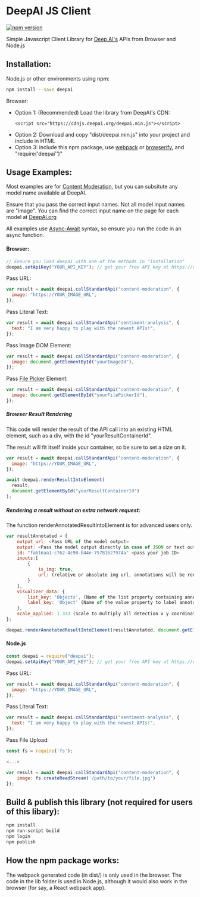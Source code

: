 # DeepAI JS Client

[![npm version](https://img.shields.io/npm/v/deepai.svg?style=flat-square)](https://www.npmjs.org/package/deepai)

Simple Javascript Client Library for [Deep AI's](https://deepai.org) APIs from Browser and Node.js

## Installation:

Node.js or other environments using npm:

```bash
npm install --save deepai
```

Browser:

- Option 1: (Recommended) Load the library from DeepAI's CDN:
  ```
  <script src="https://cdnjs.deepai.org/deepai.min.js"></script>
  ```
- Option 2: Download and copy "dist/deepai.min.js" into your project and include in HTML
- Option 3: include this npm package, use [webpack](https://webpack.js.org/) or [browserify](http://browserify.org/), and "require('deepai'')"

## Usage Examples:

Most examples are for [Content Moderation](https://deepai.org/machine-learning-model/content-moderation), but you can subsitute any model name available at DeepAI.

Ensure that you pass the correct input names. Not all model input names are "image". You can find the correct input name on the page for each model at [DeepAI.org](https://deepai.org)

All examples use [Async-Await](https://javascript.info/async-await) syntax, so ensure you run the code in an async function.

#### Browser:

```js
// Ensure you load deepai with one of the methods in "Installation"
deepai.setApiKey("YOUR_API_KEY"); // get your free API key at https://deepai.org
```

Pass URL:

```js
var result = await deepai.callStandardApi("content-moderation", {
  image: "https://YOUR_IMAGE_URL",
});
```

Pass Literal Text:

```js
var result = await deepai.callStandardApi("sentiment-analysis", {
  text: "I am very happy to play with the newest APIs!",
});
```

Pass Image DOM Element:

```js
var result = await deepai.callStandardApi("content-moderation", {
  image: document.getElementById("yourImageId"),
});
```

Pass [File Picker](https://developer.mozilla.org/en-US/docs/Web/HTML/Element/input/file) Element:

```js
var result = await deepai.callStandardApi("content-moderation", {
  image: document.getElementById("yourFilePickerId"),
});
```

##### Browser Result Rendering

This code will render the result of the API call into an existing HTML element, such as a div, with the id "yourResultContainerId".

The result will fit itself inside your container, so be sure to set a size on it.

```js
var result = await deepai.callStandardApi("content-moderation", {
  image: "https://YOUR_IMAGE_URL",
});

await deepai.renderResultIntoElement(
  result,
  document.getElementById("yourResultContainerId")
);
```

##### Rendering a result without an extra network request:

The function renderAnnotatedResultIntoElement is for advanced users only.

```js
var resultAnnotated = {
    output_url: <Pass URL of the model output>
    output: <Pass the model output directly in case of JSON or text output>
    id: "fa616aa1-c762-4c98-b44e-75781627974a" <pass your job ID>
    inputs:[
        {
            is_img: true,
            url: (relative or absolute img url, annotations will be rendered on top of this result url.)
        }
    ],
    visualizer_data: {
        list_key: 'Objects', (Name of the list property containing annotations)
        label_key: 'Object' (Name of the value property to label annotations with)
    },
    scale_applied: 1.333 (Scale to multiply all detection x y coordinates by before rendering)
};

deepai.renderAnnotatedResultIntoElement(resultAnnotated, document.getElementById('yourResultContainerId'));

```

#### Node.js

```js
const deepai = require("deepai");
deepai.setApiKey("YOUR_API_KEY"); // get your free API key at https://deepai.org
```

Pass URL:

```js
var result = await deepai.callStandardApi("content-moderation", {
  image: "https://YOUR_IMAGE_URL",
});
```

Pass Literal Text:

```js
var result = await deepai.callStandardApi("sentiment-analysis", {
  text: "I am very happy to play with the newest APIs!",
});
```

Pass File Upload:

```js
const fs = require('fs');

<...>

var result = await deepai.callStandardApi("content-moderation", {
    image: fs.createReadStream('/path/to/your/file.jpg')
});
```

## Build & publish this library (not required for users of this libary):

```bash
npm install
npm run-script build
npm login
npm publish
```

## How the npm package works:

The webpack generated code (in dist/) is only used in the browser.
The code in the lib folder is used in Node.js, although it would also work in the browser (for say, a React webpack app).

